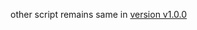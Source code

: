 other script remains same in [version v1.0.0](https://github.com/40843245/AppScript-project/tree/main/stock/%E5%8F%B0%E8%82%A1%E8%B3%87%E6%96%99%E7%94%A2%E7%94%9F%E5%99%A8/v1.0.0)
